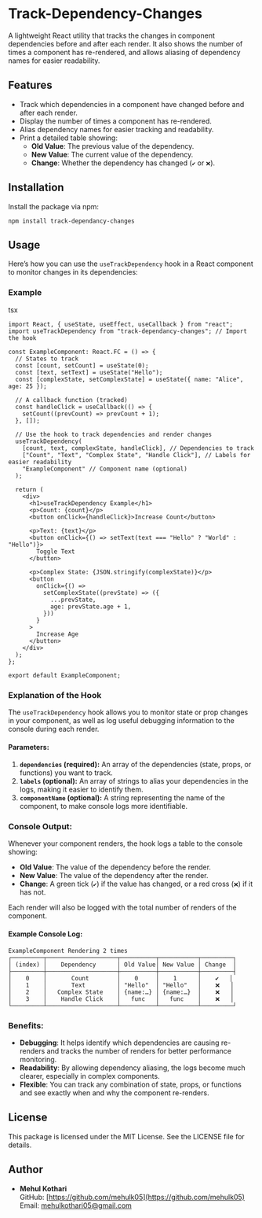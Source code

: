# Track-Dependency-Changes

A lightweight React utility that tracks the changes in component dependencies before and after each render. It also shows the number of times a component has re-rendered, and allows aliasing of dependency names for easier readability.

## Features

-   Track which dependencies in a component have changed before and after each render.
-   Display the number of times a component has re-rendered.
-   Alias dependency names for easier tracking and readability.
-   Print a detailed table showing:
    -   **Old Value**: The previous value of the dependency.
    -   **New Value**: The current value of the dependency.
    -   **Change**: Whether the dependency has changed (`✔️` or `❌`).

## Installation

Install the package via npm:


`npm install track-dependancy-changes `

## Usage

Here’s how you can use the `useTrackDependency` hook in a React component to monitor changes in its dependencies:

### Example

tsx

```
import React, { useState, useEffect, useCallback } from "react";
import useTrackDependency from "track-dependancy-changes"; // Import the hook

const ExampleComponent: React.FC = () => {
  // States to track
  const [count, setCount] = useState(0);
  const [text, setText] = useState("Hello");
  const [complexState, setComplexState] = useState({ name: "Alice", age: 25 });

  // A callback function (tracked)
  const handleClick = useCallback(() => {
    setCount((prevCount) => prevCount + 1);
  }, []);

  // Use the hook to track dependencies and render changes
  useTrackDependency(
    [count, text, complexState, handleClick], // Dependencies to track
    ["Count", "Text", "Complex State", "Handle Click"], // Labels for easier readability
    "ExampleComponent" // Component name (optional)
  );

  return (
    <div>
      <h1>useTrackDependency Example</h1>
      <p>Count: {count}</p>
      <button onClick={handleClick}>Increase Count</button>

      <p>Text: {text}</p>
      <button onClick={() => setText(text === "Hello" ? "World" : "Hello")}>
        Toggle Text
      </button>

      <p>Complex State: {JSON.stringify(complexState)}</p>
      <button
        onClick={() =>
          setComplexState((prevState) => ({
            ...prevState,
            age: prevState.age + 1,
          }))
        }
      >
        Increase Age
      </button>
    </div>
  );
};

export default ExampleComponent;

```

### Explanation of the Hook

The `useTrackDependency` hook allows you to monitor state or prop changes in your component, as well as log useful debugging information to the console during each render.

#### Parameters:

1.  **`dependencies` (required):** An array of the dependencies (state, props, or functions) you want to track.
2.  **`labels` (optional):** An array of strings to alias your dependencies in the logs, making it easier to identify them.
3.  **`componentName` (optional):** A string representing the name of the component, to make console logs more identifiable.

### Console Output:

Whenever your component renders, the hook logs a table to the console showing:

-   **Old Value**: The value of the dependency before the render.
-   **New Value**: The value of the dependency after the render.
-   **Change**: A green tick (`✔️`) if the value has changed, or a red cross (`❌`) if it has not.

Each render will also be logged with the total number of renders of the component.

#### Example Console Log:

```
ExampleComponent Rendering 2 times
┌─────────┬────────────────────┬──────────┬───────────┬─────────┐
│ (index) │    Dependency      │ Old Value│ New Value │ Change  │
├─────────┼────────────────────┼──────────┼───────────┼─────────┤
│    0    │       Count        │    0     │    1      │    ✔️   │
│    1    │       Text         │ "Hello"  │ "Hello"   │    ❌   │
│    2    │   Complex State    │ {name:…} │ {name:…}  │    ❌   │
│    3    │    Handle Click    │   func   │   func    │    ❌   │ 
└─────────┴────────────────────┴──────────┴───────────┴─────────┘
```

### Benefits:

-   **Debugging**: It helps identify which dependencies are causing re-renders and tracks the number of renders for better performance monitoring.
-   **Readability**: By allowing dependency aliasing, the logs become much clearer, especially in complex components.
-   **Flexible**: You can track any combination of state, props, or functions and see exactly when and why the component re-renders.

## License

This package is licensed under the MIT License. See the LICENSE file for details.

## Author

-   **Mehul Kothari**  
    GitHub: [https://github.com/mehulk05](https://github.com/mehulk05)  
    Email: mehulkothari05@gmail.com